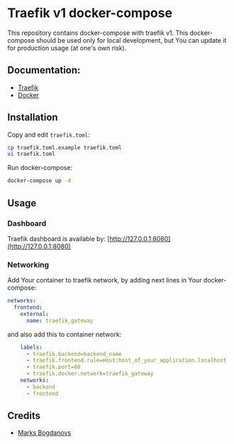 # Traefik v1 docker-compose

This repository contains docker-compose with traefik v1.
This docker-compose should be used only for local development, but You can
update it for production usage (at one's own risk).

## Documentation:

* [Traefik](https://docs.traefik.io/v1.7/)
* [Docker](https://docs.docker.com/compose/)

## Installation

Copy and edit `traefik.toml`:
```bash
cp traefik.toml.example traefik.toml
vi traefik.toml
```

Run docker-compose:
```bash
docker-compose up -d
```

## Usage

### Dashboard

Traefik dashboard is available by: [http://127.0.0.1:8080](http://127.0.0.1:8080)

### Networking

Add Your container to traefik network, by adding next lines in Your 
docker-compose:
```yml
networks:
  frontend:
    external:
      name: traefik_gateway
```

and also add this to container network:
```yml
    labels:
      - traefik.backend=backend_name
      - traefik.frontend.rule=Host:host_of_your_application.localhost
      - traefik.port=80
      - traefik.docker.network=traefik_gateway
    networks:
      - backend
      - frontend
```

## Credits

- [Marks Bogdanovs](https://www.ezitisitis.com)

